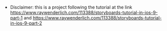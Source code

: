 - Disclaimer: this is a project following the tutorial at the link
https://www.raywenderlich.com/113388/storyboards-tutorial-in-ios-9-part-1
and
https://www.raywenderlich.com/113388/storyboards-tutorial-in-ios-9-part-2
